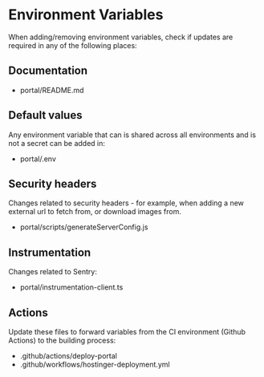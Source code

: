 # Environment Variables

When adding/removing environment variables, check if updates are required in any of the following places:

## Documentation

- portal/README.md

## Default values

Any environment variable that can is shared across all environments and is not a secret can be added in:

- portal/.env

## Security headers

Changes related to security headers - for example, when adding a new external url to fetch from, or download images from.

- portal/scripts/generateServerConfig.js

## Instrumentation

Changes related to Sentry:

- portal/instrumentation-client.ts

## Actions

Update these files to forward variables from the CI environment (Github Actions) to the building process:

- .github/actions/deploy-portal
- .github/workflows/hostinger-deployment.yml
